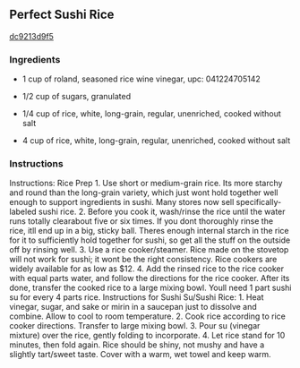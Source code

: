 ## Perfect Sushi Rice

[dc9213d9f5](http://tastykitchen.com/recipes/main-courses/perfect-sushi-rice/)

### Ingredients

 - 1 cup of roland, seasoned rice wine vinegar, upc: 041224705142

 - 1/2 cup of sugars, granulated

 - 1/4 cup of rice, white, long-grain, regular, unenriched, cooked without salt

 - 4 cup of rice, white, long-grain, regular, unenriched, cooked without salt

### Instructions

Instructions: Rice Prep 1. Use short or medium-grain rice. Its more starchy and round than the long-grain variety, which just wont hold together well enough to support ingredients in sushi. Many stores now sell specifically-labeled sushi rice. 2. Before you cook it, wash/rinse the rice until the water runs totally clearabout five or six times. If you dont thoroughly rinse the rice, itll end up in a big, sticky ball. Theres enough internal starch in the rice for it to sufficiently hold together for sushi, so get all the stuff on the outside off by rinsing well. 3. Use a rice cooker/steamer. Rice made on the stovetop will not work for sushi; it wont be the right consistency. Rice cookers are widely available for as low as $12. 4. Add the rinsed rice to the rice cooker with equal parts water, and follow the directions for the rice cooker. After its done, transfer the cooked rice to a large mixing bowl. Youll need 1 part sushi su for every 4 parts rice. Instructions for Sushi Su/Sushi Rice: 1. Heat vinegar, sugar, and sake or mirin in a saucepan just to dissolve and combine. Allow to cool to room temperature. 2. Cook rice according to rice cooker directions. Transfer to large mixing bowl. 3. Pour su (vinegar mixture) over the rice, gently folding to incorporate. 4. Let rice stand for 10 minutes, then fold again. Rice should be shiny, not mushy and have a slightly tart/sweet taste. Cover with a warm, wet towel and keep warm.